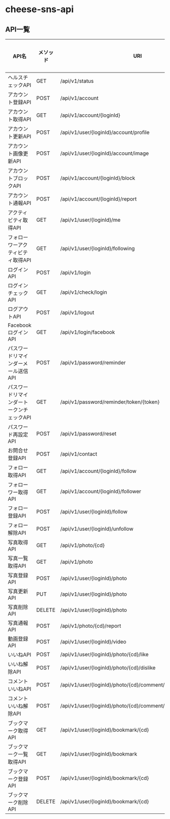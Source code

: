 # cheese-sns-api

## API一覧

| API名 | メソッド | URI | 認証必須 |
----|----|----|----
| ヘルスチェックAPI							| GET		| /api/v1/status												| - |
| アカウント登録API							| POST		| /api/v1/account												| - |
| アカウント取得API							| GET		| /api/v1/account/{loginId}										| - |
| アカウント更新API							| POST		| /api/v1/user/{loginId}/account/profile						| ○ |
| アカウント画像更新API						| POST		| /api/v1/user/{loginId}/account/image							| ○ |
| アカウントブロックAPI						| POST		| /api/v1/account/{loginId}/block								| - |
| アカウント通報API							| POST		| /api/v1/account/{loginId}/report								| - |
| アクティビティ取得API						| GET		| /api/v1/user/{loginId}/me										| ○ |
| フォローワーアクティビティ取得API			| GET		| /api/v1/user/{loginId}/following								| ○ |
| ログインAPI								| POST		| /api/v1/login													| - |
| ログインチェックAPI						| GET		| /api/v1/check/login											| - |
| ログアウトAPI								| POST		| /api/v1/logout												| ○ |
| FacebookログインAPI						| GET		| /api/v1/login/facebook										| - |
| パスワードリマインダーメール送信API		| POST		| /api/v1/password/reminder										| - |
| パスワードリマインダートークンチェックAPI	| GET		| /api/v1/password/reminder/token/{token}						| - |
| パスワード再設定API						| POST		| /api/v1/password/reset										| - |
| お問合せ登録API							| POST		| /api/v1/contact												| - |
| フォロー取得API							| GET		| /api/v1/account/{loginId}/follow								| - |
| フォローワー取得API						| GET		| /api/v1/account/{loginId}/follower							| - |
| フォロー登録API							| POST		| /api/v1/user/{loginId}/follow									| ○ |
| フォロー解除API							| POST		| /api/v1/user/{loginId}/unfollow								| ○ |
| 写真取得API								| GET		| /api/v1/photo/{cd}											| - |
| 写真一覧取得API							| GET		| /api/v1/photo													| - |
| 写真登録API								| POST		| /api/v1/user/{loginId}/photo									| ○ |
| 写真更新API								| PUT		| /api/v1/user/{loginId}/photo									| ○ |
| 写真削除API								| DELETE	| /api/v1/user/{loginId}/photo									| ○ |
| 写真通報API								| POST		| /api/v1/photo/{cd}/report										| - |
| 動画登録API								| POST		| /api/v1/user/{loginId}/video									| ○ |
| いいねAPI									| POST		| /api/v1/user/{loginId}/photo/{cd}/like						| ○ |
| いいね解除API								| POST		| /api/v1/user/{loginId}/photo/{cd}/dislike						| ○ |
| コメントいいねAPI							| POST		| /api/v1/user/{loginId}/photo/{cd}/comment/{commentCd}/like	| ○ |
| コメントいいね解除API						| POST		| /api/v1/user/{loginId}/photo/{cd}/comment/{commentCd}/dislike	| ○ |
| ブックマーク取得API						| GET		| /api/v1/user/{loginId}/bookmark/{cd}							| ○ |
| ブックマーク一覧取得API					| GET		| /api/v1/user/{loginId}/bookmark								| ○ |
| ブックマーク登録API						| POST		| /api/v1/user/{loginId}/bookmark/{cd}							| ○ |
| ブックマーク削除API						| DELETE	| /api/v1/user/{loginId}/bookmark/{cd}							| ○ |
